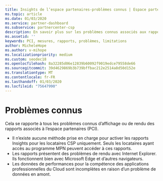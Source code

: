 ```yaml
---
title: Insights de l’espace partenaires-problèmes connus | Espace partenaires
ms.topic: article
ms.date: 01/03/2020
ms.service: partner-dashboard
ms.subservice: partnercenter-csp
description: En savoir plus sur les problèmes connus associés aux rapports de l’espace partenaires (PCI).
ms.assetid: ''
keywords: PCI, mesures, rapports, problèmes, limitations
author: MicheleHope
ms.author: v-mihope
ms.localizationpriority: medium
ms.custom: seodec18
ms.openlocfilehash: 8a32285d06e12839b60092f9019edce79558de66
ms.sourcegitcommit: 39d4629869b3b739bffbac212e2514a8d50d152e
ms.translationtype: MT
ms.contentlocale: fr-FR
ms.lasthandoff: 01/03/2020
ms.locfileid: "75647990"
---
```

# <a name="known-issues"></a>Problèmes connus

Cela se rapporte à tous les problèmes connus d’affichage ou de rendu des rapports associés à l’espace partenaires (PCI).

- Il n’existe aucune méthode prise en charge pour activer les rapports Insights pour les locataires CSP uniquement. Seuls les locataires ayant accès au programme MPN peuvent accéder à ces rapports.
- Les rapports présentent des problèmes de rendu avec Internet Explorer. Ils fonctionnent bien avec Microsoft Edge et d’autres navigateurs.
- Les données de performances pour la compétence des applications professionnelles du Cloud sont incomplètes en raison d’un problème de données en amont.
